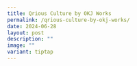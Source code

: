 ```yaml
---
title: Qrious Culture by OKJ Works
permalink: /qrious-culture-by-okj-works/
date: 2024-06-28
layout: post
description: ""
image: ""
variant: tiptap
---
```

